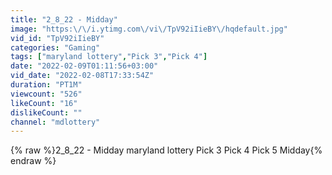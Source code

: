 ```yaml
---
title: "2_8_22 - Midday"
image: "https:\/\/i.ytimg.com\/vi\/TpV92iIieBY\/hqdefault.jpg"
vid_id: "TpV92iIieBY"
categories: "Gaming"
tags: ["maryland lottery","Pick 3","Pick 4"]
date: "2022-02-09T01:11:56+03:00"
vid_date: "2022-02-08T17:33:54Z"
duration: "PT1M"
viewcount: "526"
likeCount: "16"
dislikeCount: ""
channel: "mdlottery"
---
```

{% raw %}2_8_22 - Midday maryland lottery Pick 3 Pick 4 Pick 5 Midday{% endraw %}
